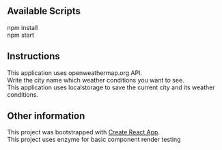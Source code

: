 ## Available Scripts
npm install <br>
npm start

## Instructions
This application uses openweathermap.org API. <br>
Write the city name which weather conditions you want to see. <br>
This application uses localstorage to save the current city and its weather conditions. <br>

## Other information
This project was bootstrapped with [Create React App](https://github.com/facebook/create-react-app).<br>
This project uses enzyme for basic component render testing 